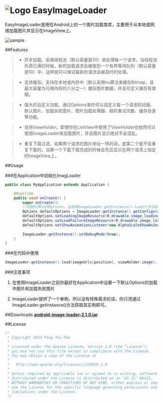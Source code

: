 # ![Logo](https://github.com/xiaopansky/EasyImageLoader/raw/master/res/drawable-mdpi/ic_launcher.png) EasyImageLoader

EasyImageLoader是用在Android上的一个图片加载类库，主要用于从本地或网络加载图片并显示在ImageView上。

![sample](https://github.com/xiaopansky/EasyImageLoader/raw/master/docs/sample.gif)

##Features

>* 异步加载。采用线程池（默认容量是20）来处理每一个请求，当线程池负荷已满的时候，新的加载请求会被放到一个有界等待队列（默认容量是10）中，这样就可以保证最新的请求会被及时的处理。

>* 支持缓存。支持在本地或内存中（默认采用lru算法来缓存Bitmap，且最大容量为可用内存的八分之一）缓存图片数据，并且可定义缓存有效期。

>* 强大的自定义功能。通过Options类你可以自定义每一个请求的动画、默认图片、加载失败图片、图片加载处理器、超时重试次数、缓存目录等功能。

>* 支持ViewHolder。即使你在ListView中使用了ViewHolder也依然可以使用ImageLoader来加载图片，并且图片显示绝对不会混乱。

>* 重复下载过滤。如果两个请求的图片地址一样的话，是第二个是不会重复下载的，当第一个下载下载完成的时候会先后显示在两个请求上指定的ImageView上。


##Usage

###在Application中初始化ImagLoader

```java
public class MyApplication extends Application {

	@Override
	public void onCreate() {
		super.onCreate();
		//初始化默认的Options，当调用ImageLoader.getInstance().load()方法却没有指定Options的时候会默认使用此Options
		Options defaultOptions = ImageLoader.getInstance().getConfiguration().getDefaultOptions();
		defaultOptions.setLoadingImageResource(R.drawable.image_loading);	//设置加载中显示的图片
		defaultOptions.setLoadFailureImageResource(R.drawable.image_load_failure); 	//设置加载失败时显示的图片
		defaultOptions.setShowAnimationListener(new AlphaScaleShowAnimationListener());
		
		ImageLoader.getInstance().setDebugMode(true);
	}
}
```

###在代码中使用

```java
ImageLoader.getInstance().load(imageUrls[position], viewHolder.image);
```

###注意事项

1. 在使用ImageLoader之前你最好在Application中设置一下默认Options的加载中图片和加载失败图片

2. ImageLoader提供了一个单例，所以没有特殊需求的话，你只须通过ImageLoader.getInstance()方法获取其实例即可。

##Downloads
**[android-image-loader-2.1.0.jar](https://github.com/xiaopansky/EasyImageLoader/raw/master/releases/android-image-loader-2.1.0.jar)**

##License
```java
/*
 * Copyright 2013 Peng fei Pan
 * 
 * Licensed under the Apache License, Version 2.0 (the "License");
 * you may not use this file except in compliance with the License.
 * You may obtain a copy of the License at
 * 
 *   http://www.apache.org/licenses/LICENSE-2.0
 * 
 * Unless required by applicable law or agreed to in writing, software
 * distributed under the License is distributed on an "AS IS" BASIS,
 * WITHOUT WARRANTIES OR CONDITIONS OF ANY KIND, either express or implied.
 * See the License for the specific language governing permissions and
 * limitations under the License.
 */
```
